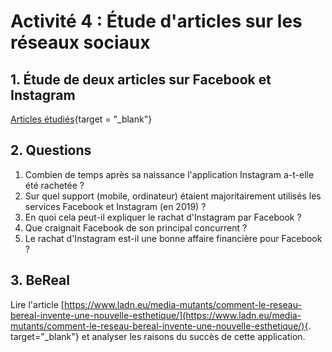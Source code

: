 # Activité 4 : Étude d'articles sur les réseaux sociaux 

## 1. Étude de deux articles sur Facebook et Instagram 

[Articles étudiés](../facebook-instagram.pdf){target = "_blank"}


## 2. Questions

1. Combien de temps après sa naissance l'application Instagram a-t-elle été rachetée ?
2. Sur quel support (mobile, ordinateur) étaient majoritairement utilisés les services Facebook et Instagram (en 2019) ?
3. En quoi cela peut-il expliquer le rachat d'Instagram par Facebook ?
4. Que craignait Facebook de son principal concurrent ?
5. Le rachat d'Instagram est-il une bonne affaire financière pour Facebook ?



## 3. BeReal

Lire l'article [https://www.ladn.eu/media-mutants/comment-le-reseau-bereal-invente-une-nouvelle-esthetique/](https://www.ladn.eu/media-mutants/comment-le-reseau-bereal-invente-une-nouvelle-esthetique/){. target="_blank"} et analyser les raisons du succès de cette application.
